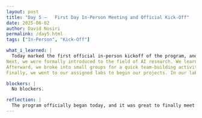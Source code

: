 ```yaml
---
layout: post
title: "Day 5 –   First Day In-Person Meeting and Official Kick-Off"
date: 2025-06-02
author: David Nosiri
permalink: /day5.html
tags: ["In-Person", "Kick-Off"]

what_i_learned: |
  Today marked the first official in-person kickoff of the program, and it was a great start. We began by gathering in the auditorium, where we finally got to put faces to the names we’ve been seeing online. It was a warm and welcoming environment that helped set the tone for the rest of the day.
Next, we were formally introduced to the field of AI research. We learned about what AI research involves, its goals, and how it connects to real-world problems. This gave us a better understanding of the exciting work we’re about to do. We also took group photos to capture the moment and celebrate the start of the journey.
Afterward, we broke into small groups for a quick team-building activity called “The Tallest Marshmallow,” where we had to build the tallest structure possible using marshmallows and sticks. It was a fun and creative way to get to know our teammates and practice collaboration.
Finally, we went to our assigned labs to begin our projects. In our lab, we were introduced to the research topic we’ll be working on and got a clear explanation of what is expected by the end of the week. It was a packed day, but a very exciting and motivating start to the program.

blockers: |
  No blockers.

reflection: |
  The program officially began today, and it was great to finally meet everyone in person. We kicked things off in the auditorium, where we were introduced to the world of AI research and what it involves. One of the highlights was the “tallest marshmallow” challenge — a fun way to break the ice and work as a team. Later, we headed to our labs, where we got an overview of our project and what’s expected by the end of the week. It was a full day, but it set a strong foundation for what’s ahead.
---
```


